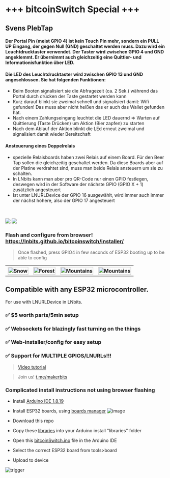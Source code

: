 
# +++ bitcoinSwitch Special +++
## Svens PlebTap

#### Der Portal Pin (meist GPIO 4) ist kein Touch Pin mehr, sondern ein PULL UP Eingang, der gegen Null (GND) geschaltet werden muss. Dazu wird ein Leuchtdrucktaster verwendet. Der Taster wird zwischen GPIO 4 und GND angeklemmt. Er übernimmt auch gleichzeitig eine Quittier- und Informationisfunktion über LED.

#### Die LED des Leuchtdrucktaster wird zwischen GPIO 13 und GND angeschlossen. Sie hat folgenden Funktionen:
- Beim Booten signalisiert sie die Abfragezeit (ca. 2 Sek.) während das Portal durch drücken der Taste gestartet werden kann
- Kurz darauf blinkt sie zweimal schnell und signalisiert damit: Wifi gefunden! Das muss aber nicht heißen das er auch das Wallet gefunden hat.
- Nach einem Zahlungseingang leuchtet die LED dauernd => Warten auf Quittierung (Taste Drücken) um Aktion (Bier zapfen) zu starten
- Nach dem Ablauf der Aktion blinkt die LEd erneut zweimal und signalisiert damit wieder Bereitschaft

#### Ansteuerung eines Doppelrelais
- spezielle Relaisboards haben zwei Relais auf einem Board. Für den Beer Tap sollen die gleichzeitig geschaltet werden. Da diese Boards aber auf der Platine verdrahtet sind, muss man beide Relais ansteuern um sie zu schalten. 
- In LNbits kann man aber pro QR-Code nur einen GPIO festlegen, deswegen wird in der Software der nächste GPIO (GPIO X + 1) zusätzlich angesteuert
- Ist unter LNURLDevice der GPIO 16 ausgewählt, wird immer auch immer der nächst höhere, also der GPIO 17 angesteuert 

<br> 
<br> 


<img style="max-width:100%;" src="https://user-images.githubusercontent.com/33088785/166832680-600ed270-cbc9-4749-82f1-c1853b242329.png">

<img style="max-width:100%;" src="https://user-images.githubusercontent.com/33088785/166829474-a28ca2b7-dd3e-46d4-89d3-8a10bf1d3fad.png">

### Flash and configure from browser! https://lnbits.github.io/bitcoinswitch/installer/

> Once flashed, press GPIO4 in few seconds of ESP32 booting up to be able to config

   <table>
  <tr>
    <th><img src="https://user-images.githubusercontent.com/33088785/204107016-bc9473e0-2843-4873-af71-cd934e07f444.gif" alt="Snow" style="width:100%"></th>
    <th><img src="https://user-images.githubusercontent.com/33088785/204107029-cc4ad95b-b130-4b48-9091-86d7be7d4f16.gif" alt="Forest" style="width:100%"></th>
    <th><img src="https://user-images.githubusercontent.com/33088785/204107037-870571f8-b860-4019-93d4-bbdbeaf1091f.gif" alt="Mountains" style="width:100%"></th>
    <th><img src="https://user-images.githubusercontent.com/33088785/204107044-b8a7d94f-6908-40dd-bb82-974e08f077f4.gif" alt="Mountains" style="width:100%"></th>
  </tr>
</table> 

## Compatible with any ESP32 microcontroller.

For use with LNURLDevice in LNbits.

### ✅ $5 worth parts/5min setup

### ✅ Websockets for blazingly fast turning on the things

### ✅ Web-installer/config for easy setup

### ✅ Support for MULTIPLE GPIOS/LNURLs!!!


> <a href="https://twitter.com/arcbtc/status/1585627498510831616">Video tutorial</a>

> Join us! <a href="https://t.me/makerbits">t.me/makerbits</a>

### Complicated install instructions not using browser flashing
- Install <a href="https://www.arduino.cc/en/software">Arduino IDE 1.8.19</a>
- Install ESP32 boards, using <a href="https://docs.espressif.com/projects/arduino-esp32/en/latest/installing.html#installing-using-boards-manager">boards manager</a>
![image](https://user-images.githubusercontent.com/33088785/161862832-1269a12e-16ce-427c-9a92-df3ee573a1fb.png)

- Download this repo
- Copy these <a href="libraries">libraries</a> into your Arduino install "libraries" folder
- Open this <a href="bitcoinSwitch.ino">bitcoinSwitch.ino</a> file in the Arduino IDE
- Select the correct ESP32 board from tools>board
- Upload to device

![trigger](https://user-images.githubusercontent.com/33088785/166829947-d0194b32-19fc-4a16-83d3-dc6f9af9337c.gif)
